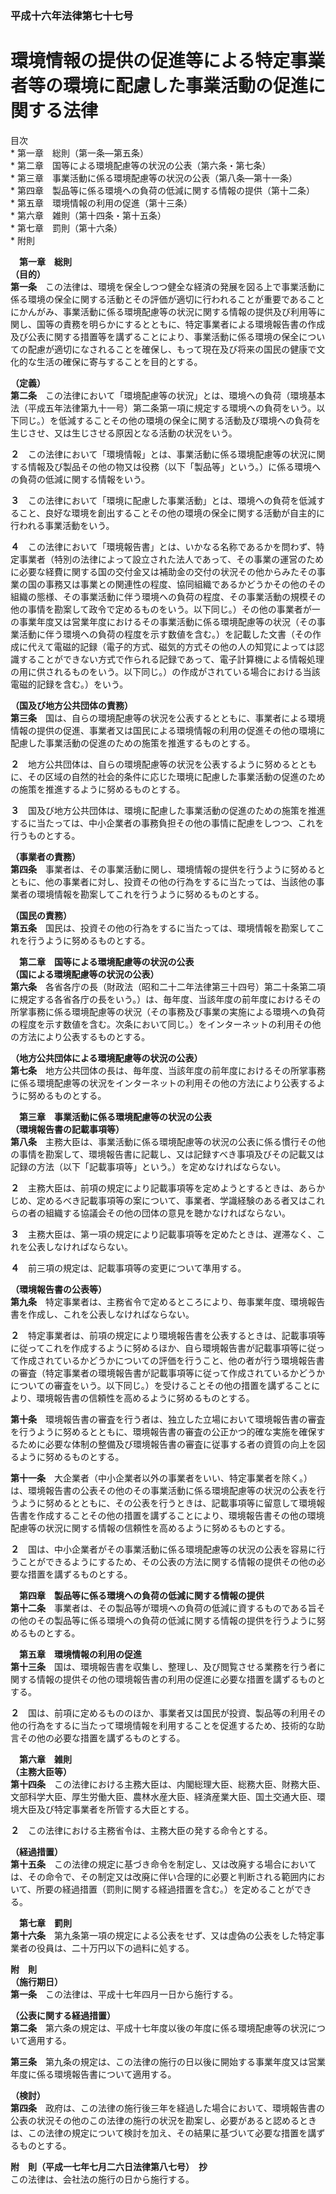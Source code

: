 ### 平成十六年法律第七十七号  
# 環境情報の提供の促進等による特定事業者等の環境に配慮した事業活動の促進に関する法律  
  
目次  
	* 第一章　総則（第一条―第五条）  
	* 第二章　国等による環境配慮等の状況の公表（第六条・第七条）  
	* 第三章　事業活動に係る環境配慮等の状況の公表（第八条―第十一条）  
	* 第四章　製品等に係る環境への負荷の低減に関する情報の提供（第十二条）  
	* 第五章　環境情報の利用の促進（第十三条）  
	* 第六章　雑則（第十四条・第十五条）  
	* 第七章　罰則（第十六条）  
	* 附則  
  
&emsp;**第一章　総則**  
**（目的）**  
**第一条**　この法律は、環境を保全しつつ健全な経済の発展を図る上で事業活動に係る環境の保全に関する活動とその評価が適切に行われることが重要であることにかんがみ、事業活動に係る環境配慮等の状況に関する情報の提供及び利用等に関し、国等の責務を明らかにするとともに、特定事業者による環境報告書の作成及び公表に関する措置等を講ずることにより、事業活動に係る環境の保全についての配慮が適切になされることを確保し、もって現在及び将来の国民の健康で文化的な生活の確保に寄与することを目的とする。  
  
**（定義）**  
**第二条**　この法律において「環境配慮等の状況」とは、環境への負荷（環境基本法（平成五年法律第九十一号）第二条第一項に規定する環境への負荷をいう。以下同じ。）を低減することその他の環境の保全に関する活動及び環境への負荷を生じさせ、又は生じさせる原因となる活動の状況をいう。  
  
**２**　この法律において「環境情報」とは、事業活動に係る環境配慮等の状況に関する情報及び製品その他の物又は役務（以下「製品等」という。）に係る環境への負荷の低減に関する情報をいう。  
  
**３**　この法律において「環境に配慮した事業活動」とは、環境への負荷を低減すること、良好な環境を創出することその他の環境の保全に関する活動が自主的に行われる事業活動をいう。  
  
**４**　この法律において「環境報告書」とは、いかなる名称であるかを問わず、特定事業者（特別の法律によって設立された法人であって、その事業の運営のために必要な経費に関する国の交付金又は補助金の交付の状況その他からみたその事業の国の事務又は事業との関連性の程度、協同組織であるかどうかその他のその組織の態様、その事業活動に伴う環境への負荷の程度、その事業活動の規模その他の事情を勘案して政令で定めるものをいう。以下同じ。）その他の事業者が一の事業年度又は営業年度におけるその事業活動に係る環境配慮等の状況（その事業活動に伴う環境への負荷の程度を示す数値を含む。）を記載した文書（その作成に代えて電磁的記録（電子的方式、磁気的方式その他の人の知覚によっては認識することができない方式で作られる記録であって、電子計算機による情報処理の用に供されるものをいう。以下同じ。）の作成がされている場合における当該電磁的記録を含む。）をいう。  
  
**（国及び地方公共団体の責務）**  
**第三条**　国は、自らの環境配慮等の状況を公表するとともに、事業者による環境情報の提供の促進、事業者又は国民による環境情報の利用の促進その他の環境に配慮した事業活動の促進のための施策を推進するものとする。  
  
**２**　地方公共団体は、自らの環境配慮等の状況を公表するように努めるとともに、その区域の自然的社会的条件に応じた環境に配慮した事業活動の促進のための施策を推進するように努めるものとする。  
  
**３**　国及び地方公共団体は、環境に配慮した事業活動の促進のための施策を推進するに当たっては、中小企業者の事務負担その他の事情に配慮をしつつ、これを行うものとする。  
  
**（事業者の責務）**  
**第四条**　事業者は、その事業活動に関し、環境情報の提供を行うように努めるとともに、他の事業者に対し、投資その他の行為をするに当たっては、当該他の事業者の環境情報を勘案してこれを行うように努めるものとする。  
  
**（国民の責務）**  
**第五条**　国民は、投資その他の行為をするに当たっては、環境情報を勘案してこれを行うように努めるものとする。  
  
&emsp;**第二章　国等による環境配慮等の状況の公表**  
**（国による環境配慮等の状況の公表）**  
**第六条**　各省各庁の長（財政法（昭和二十二年法律第三十四号）第二十条第二項に規定する各省各庁の長をいう。）は、毎年度、当該年度の前年度におけるその所掌事務に係る環境配慮等の状況（その事務及び事業の実施による環境への負荷の程度を示す数値を含む。次条において同じ。）をインターネットの利用その他の方法により公表するものとする。  
  
**（地方公共団体による環境配慮等の状況の公表）**  
**第七条**　地方公共団体の長は、毎年度、当該年度の前年度におけるその所掌事務に係る環境配慮等の状況をインターネットの利用その他の方法により公表するように努めるものとする。  
  
&emsp;**第三章　事業活動に係る環境配慮等の状況の公表**  
**（環境報告書の記載事項等）**  
**第八条**　主務大臣は、事業活動に係る環境配慮等の状況の公表に係る慣行その他の事情を勘案して、環境報告書に記載し、又は記録すべき事項及びその記載又は記録の方法（以下「記載事項等」という。）を定めなければならない。  
  
**２**　主務大臣は、前項の規定により記載事項等を定めようとするときは、あらかじめ、定めるべき記載事項等の案について、事業者、学識経験のある者又はこれらの者の組織する協議会その他の団体の意見を聴かなければならない。  
  
**３**　主務大臣は、第一項の規定により記載事項等を定めたときは、遅滞なく、これを公表しなければならない。  
  
**４**　前三項の規定は、記載事項等の変更について準用する。  
  
**（環境報告書の公表等）**  
**第九条**　特定事業者は、主務省令で定めるところにより、毎事業年度、環境報告書を作成し、これを公表しなければならない。  
  
**２**　特定事業者は、前項の規定により環境報告書を公表するときは、記載事項等に従ってこれを作成するように努めるほか、自ら環境報告書が記載事項等に従って作成されているかどうかについての評価を行うこと、他の者が行う環境報告書の審査（特定事業者の環境報告書が記載事項等に従って作成されているかどうかについての審査をいう。以下同じ。）を受けることその他の措置を講ずることにより、環境報告書の信頼性を高めるように努めるものとする。  
  
**第十条**　環境報告書の審査を行う者は、独立した立場において環境報告書の審査を行うように努めるとともに、環境報告書の審査の公正かつ的確な実施を確保するために必要な体制の整備及び環境報告書の審査に従事する者の資質の向上を図るように努めるものとする。  
  
**第十一条**　大企業者（中小企業者以外の事業者をいい、特定事業者を除く。）は、環境報告書の公表その他のその事業活動に係る環境配慮等の状況の公表を行うように努めるとともに、その公表を行うときは、記載事項等に留意して環境報告書を作成することその他の措置を講ずることにより、環境報告書その他の環境配慮等の状況に関する情報の信頼性を高めるように努めるものとする。  
  
**２**　国は、中小企業者がその事業活動に係る環境配慮等の状況の公表を容易に行うことができるようにするため、その公表の方法に関する情報の提供その他の必要な措置を講ずるものとする。  
  
&emsp;**第四章　製品等に係る環境への負荷の低減に関する情報の提供**  
**第十二条**　事業者は、その製品等が環境への負荷の低減に資するものである旨その他のその製品等に係る環境への負荷の低減に関する情報の提供を行うように努めるものとする。  
  
&emsp;**第五章　環境情報の利用の促進**  
**第十三条**　国は、環境報告書を収集し、整理し、及び閲覧させる業務を行う者に関する情報の提供その他の環境報告書の利用の促進に必要な措置を講ずるものとする。  
  
**２**　国は、前項に定めるもののほか、事業者又は国民が投資、製品等の利用その他の行為をするに当たって環境情報を利用することを促進するため、技術的な助言その他の必要な措置を講ずるものとする。  
  
&emsp;**第六章　雑則**  
**（主務大臣等）**  
**第十四条**　この法律における主務大臣は、内閣総理大臣、総務大臣、財務大臣、文部科学大臣、厚生労働大臣、農林水産大臣、経済産業大臣、国土交通大臣、環境大臣及び特定事業者を所管する大臣とする。  
  
**２**　この法律における主務省令は、主務大臣の発する命令とする。  
  
**（経過措置）**  
**第十五条**　この法律の規定に基づき命令を制定し、又は改廃する場合においては、その命令で、その制定又は改廃に伴い合理的に必要と判断される範囲内において、所要の経過措置（罰則に関する経過措置を含む。）を定めることができる。  
  
&emsp;**第七章　罰則**  
**第十六条**　第九条第一項の規定による公表をせず、又は虚偽の公表をした特定事業者の役員は、二十万円以下の過料に処する。  
  
**附　則**  
**（施行期日）**  
**第一条**　この法律は、平成十七年四月一日から施行する。  
  
**（公表に関する経過措置）**  
**第二条**　第六条の規定は、平成十七年度以後の年度に係る環境配慮等の状況について適用する。  
  
**第三条**　第九条の規定は、この法律の施行の日以後に開始する事業年度又は営業年度に係る環境報告書について適用する。  
  
**（検討）**  
**第四条**　政府は、この法律の施行後三年を経過した場合において、環境報告書の公表の状況その他のこの法律の施行の状況を勘案し、必要があると認めるときは、この法律の規定について検討を加え、その結果に基づいて必要な措置を講ずるものとする。  
  
**附　則（平成一七年七月二六日法律第八七号）　抄**  
この法律は、会社法の施行の日から施行する。  
  
